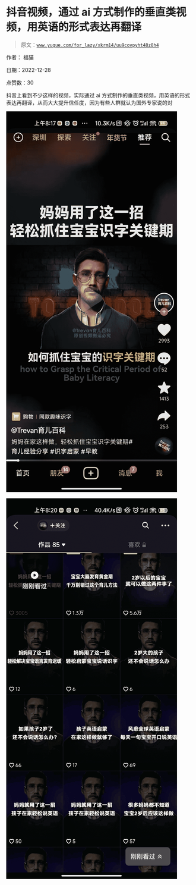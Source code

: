 # 抖音视频，通过 ai 方式制作的垂直类视频，用英语的形式表达再翻译

> 原文：[`www.yuque.com/for_lazy/xkrm14/uu9covpyht48z8h4`](https://www.yuque.com/for_lazy/xkrm14/uu9covpyht48z8h4)

作者： 福猫

日期：2022-12-28

点赞数：30

抖音上看到不少这样的视频，实际通过 ai 方式制作的垂直类视频，用英语的形式表达再翻译，从而大大提升信任度，因为有些人群就认为国外专家说的对

![](img/525300adc17bfa2472bc282e7225c263.png)

![](img/0d71e93b84d90db87df541b9628c1e86.png)



